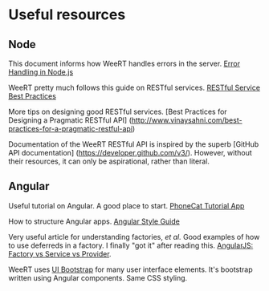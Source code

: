 # Useful resources

## Node

This document informs how WeeRT handles errors in the server.
[Error Handling in Node.js](https://www.joyent.com/developers/node/design/errors)

WeeRT pretty much follows this guide on RESTful services.
[RESTful Service Best Practices](http://www.restapitutorial.com/media/RESTful_Best_Practices-v1_0.pdf)

More tips on designing good RESTful services.
[Best Practices for Designing a Pragmatic RESTful API]
(http://www.vinaysahni.com/best-practices-for-a-pragmatic-restful-api)

Documentation of the WeeRT RESTful API is inspired by the superb [GitHub API documentation]
(https://developer.github.com/v3/). However, without their resources, it can only be aspirational, rather than
literal.

## Angular

Useful tutorial on Angular. A good place to start. [PhoneCat Tutorial App](https://docs.angularjs.org/tutorial)

How to structure Angular apps. [Angular Style Guide](https://github.com/johnpapa/angular-styleguide)

Very useful article for understanding factories, *et al.* Good examples of how to use deferreds in
a factory. I finally "got it" after reading this.
[AngularJS: Factory vs Service vs Provider](http://tylermcginnis.com/angularjs-factory-vs-service-vs-provider/).

WeeRT uses [UI Bootstrap](https://angular-ui.github.io/bootstrap/) for many user interface elements. It's bootstrap
written using Angular components. Same CSS styling.